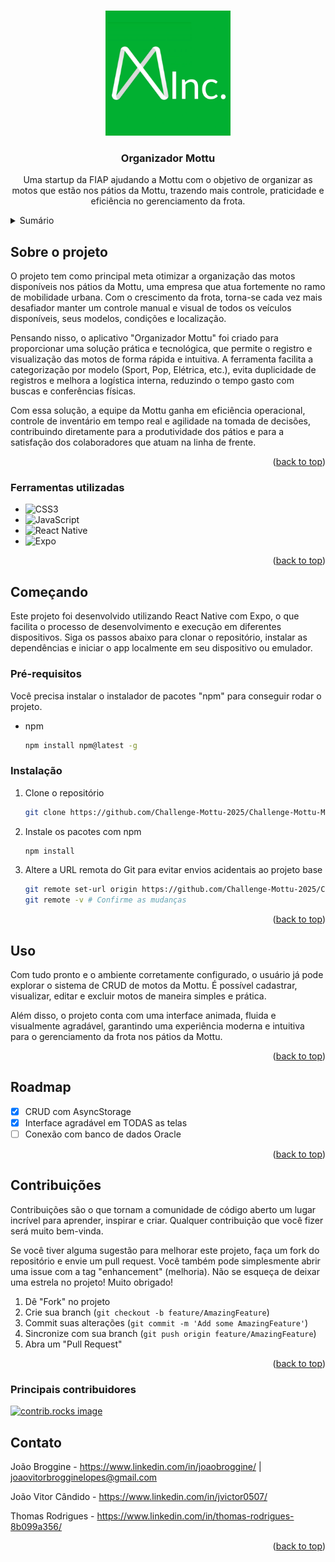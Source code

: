 <!-- Improved compatibility of back to top link: See: https://github.com/othneildrew/Best-README-Template/pull/73 -->
<a id="readme-top"></a>
<!--
*** Thanks for checking out the Best-README-Template. If you have a suggestion
*** that would make this better, please fork the repo and create a pull request
*** or simply open an issue with the tag "enhancement".
*** Don't forget to give the project a star!
*** Thanks again! Now go create something AMAZING! :D
-->



<!-- PROJECT SHIELDS -->
<!--
*** I'm using markdown "reference style" links for readability.
*** Reference links are enclosed in brackets [ ] instead of parentheses ( ).
*** See the bottom of this document for the declaration of the reference variables
*** for contributors-url, forks-url, etc. This is an optional, concise syntax you may use.
*** https://www.markdownguide.org/basic-syntax/#reference-style-links
-->

<!-- PROJECT LOGO -->
<br />
<div align="center">
  <a href="https://github.com/github_username/repo_name">
    <img src="./assets/icon.png" alt="Logo" width="200" height="200">
  </a>

<h3 align="center">Organizador Mottu</h3>

  <p align="center">
    Uma startup da FIAP ajudando a Mottu com o objetivo de organizar as motos que estão nos pátios da Mottu, trazendo mais controle, praticidade e eficiência no gerenciamento da frota.
  </p>
</div>



<!-- TABLE OF CONTENTS -->
<details>
  <summary>Sumário</summary>
  <ol>
    <li>
      <a href="#about-the-project">Sobre o projeto</a>
      <ul>
        <li><a href="#built-with">Ferramentas utilizadas</a></li>
      </ul>
    </li>
    <li>
      <a href="#getting-started">Começando</a>
      <ul>
        <li><a href="#prerequisites">Pré-requisitos</a></li>
        <li><a href="#installation">Instalação</a></li>
      </ul>
    </li>
    <li><a href="#usage">Uso</a></li>
    <li><a href="#roadmap">Roadmap</a></li>
    <li><a href="#contributing">Contribuições</a></li>
    <li><a href="#contributing">Criadores</a></li>
    <li><a href="#contact">Contato</a></li>
    <li><a href="#acknowledgments">Acknowledgments</a></li>
  </ol>
</details>



<!-- ABOUT THE PROJECT -->
## Sobre o projeto

O projeto tem como principal meta otimizar a organização das motos disponíveis nos pátios da Mottu, uma empresa que atua fortemente no ramo de mobilidade urbana. Com o crescimento da frota, torna-se cada vez mais desafiador manter um controle manual e visual de todos os veículos disponíveis, seus modelos, condições e localização.

Pensando nisso, o aplicativo "Organizador Mottu" foi criado para proporcionar uma solução prática e tecnológica, que permite o registro e visualização das motos de forma rápida e intuitiva. A ferramenta facilita a categorização por modelo (Sport, Pop, Elétrica, etc.), evita duplicidade de registros e melhora a logística interna, reduzindo o tempo gasto com buscas e conferências físicas.

Com essa solução, a equipe da Mottu ganha em eficiência operacional, controle de inventário em tempo real e agilidade na tomada de decisões, contribuindo diretamente para a produtividade dos pátios e para a satisfação dos colaboradores que atuam na linha de frente.

<p align="right">(<a href="#readme-top">back to top</a>)</p>



### Ferramentas utilizadas

* ![CSS3](https://img.shields.io/badge/css3-%231572B6.svg?style=for-the-badge&logo=css3&logoColor=white)
* ![JavaScript](https://img.shields.io/badge/javascript-%23323330.svg?style=for-the-badge&logo=javascript&logoColor=%23F7DF1E)
* ![React Native](https://img.shields.io/badge/react_native-%2320232a.svg?style=for-the-badge&logo=react&logoColor=%2361DAFB)
* ![Expo](https://img.shields.io/badge/expo-1C1E24?style=for-the-badge&logo=expo&logoColor=#D04A37)

<p align="right">(<a href="#readme-top">back to top</a>)</p>



<!-- GETTING STARTED -->
## Começando

Este projeto foi desenvolvido utilizando React Native com Expo, o que facilita o processo de desenvolvimento e execução em diferentes dispositivos. Siga os passos abaixo para clonar o repositório, instalar as dependências e iniciar o app localmente em seu dispositivo ou emulador.

### Pré-requisitos

Você precisa instalar o instalador de pacotes "npm" para conseguir rodar o projeto.
* npm
  ```sh
  npm install npm@latest -g
  ```

### Instalação

1. Clone o repositório
   ```sh
   git clone https://github.com/Challenge-Mottu-2025/Challenge-Mottu-Mobile.git
   ```
2. Instale os pacotes com npm
   ```sh
   npm install
   ```
3. Altere a URL remota do Git para evitar envios acidentais ao projeto base
   ```sh
   git remote set-url origin https://github.com/Challenge-Mottu-2025/Challenge-Mottu-Mobile.git
   git remote -v # Confirme as mudanças
   ```

<p align="right">(<a href="#readme-top">back to top</a>)</p>



<!-- USAGE EXAMPLES -->
## Uso

Com tudo pronto e o ambiente corretamente configurado, o usuário já pode explorar o sistema de CRUD de motos da Mottu. É possível cadastrar, visualizar, editar e excluir motos de maneira simples e prática.

Além disso, o projeto conta com uma interface animada, fluida e visualmente agradável, garantindo uma experiência moderna e intuitiva para o gerenciamento da frota nos pátios da Mottu.



<p align="right">(<a href="#readme-top">back to top</a>)</p>



<!-- ROADMAP -->
## Roadmap

- [x] CRUD com AsyncStorage
- [x] Interface agradável em TODAS as telas
- [ ] Conexão com banco de dados Oracle

<p align="right">(<a href="#readme-top">back to top</a>)</p>



<!-- CONTRIBUTING -->
## Contribuições

Contribuições são o que tornam a comunidade de código aberto um lugar incrível para aprender, inspirar e criar. Qualquer contribuição que você fizer será muito bem-vinda.

Se você tiver alguma sugestão para melhorar este projeto, faça um fork do repositório e envie um pull request. Você também pode simplesmente abrir uma issue com a tag "enhancement" (melhoria).
Não se esqueça de deixar uma estrela no projeto! Muito obrigado!

1. Dê "Fork" no projeto
2. Crie sua branch (`git checkout -b feature/AmazingFeature`)
3. Commit suas alterações (`git commit -m 'Add some AmazingFeature'`)
4. Sincronize com sua branch (`git push origin feature/AmazingFeature`)
5. Abra um "Pull Request"

<p align="right">(<a href="#readme-top">back to top</a>)</p>

### Principais contribuidores

<a href="https://github.com/Challenge-Mottu-2025/Challenge-Mottu-Mobile/graphs/contributors">
  <img src="https://contrib.rocks/image?repo=Challenge-Mottu-2025/Challenge-Mottu-Mobile" alt="contrib.rocks image" />
</a>

<!-- CONTACT -->
## Contato

João Broggine - https://www.linkedin.com/in/joaobroggine/ | joaovitorbrogginelopes@gmail.com

João Vitor Cândido - https://www.linkedin.com/in/jvictor0507/

Thomas Rodrigues - https://www.linkedin.com/in/thomas-rodrigues-8b099a356/

<p align="right">(<a href="#readme-top">back to top</a>)</p>
